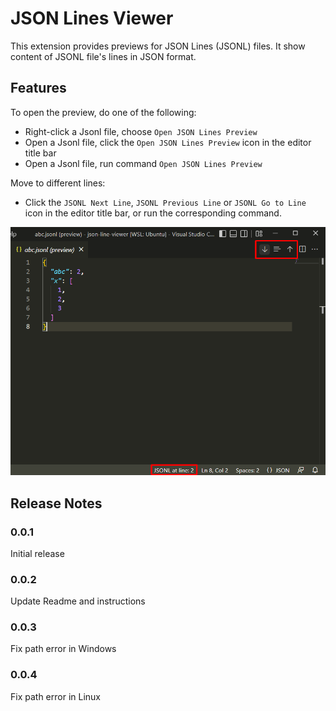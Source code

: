 # JSON Lines Viewer

This extension provides previews for JSON Lines (JSONL) files.
It show content of JSONL file's lines in JSON format.

## Features
To open the preview, do one of the following:
- Right-click a Jsonl file, choose `Open JSON Lines Preview`
- Open a Jsonl file, click the `Open JSON Lines Preview` icon in the editor title bar
- Open a Jsonl file, run command `Open JSON Lines Preview`

Move to different lines:
- Click the `JSONL Next Line`, `JSONL Previous Line` or `JSONL Go to Line` icon in the editor title bar, or run the corresponding command.

![JSON Lines Viewer](./resources/json-lines-viewer.png "Text to show on mouseover")
<!-- ## Requirements -->



<!-- ## Extension Settings -->


<!-- This extension contributes the following settings:

* `myExtension.enable`: enable/disable this extension
* `myExtension.thing`: set to `blah` to do something -->

<!-- ## Known Issues -->



## Release Notes


### 0.0.1
Initial release

### 0.0.2
Update Readme and instructions

### 0.0.3
Fix path error in Windows

### 0.0.4
Fix path error in Linux